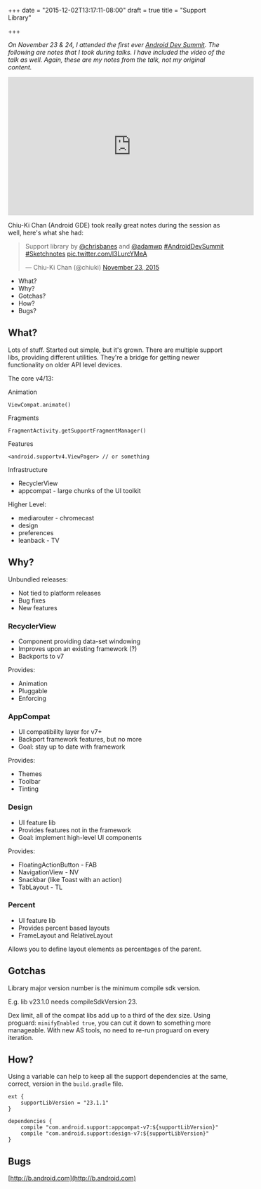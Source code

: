 +++
date = "2015-12-02T13:17:11-08:00"
draft = true
title = "Support Library"

+++

*On November 23 & 24, I attended the first ever [Android Dev Summit](https://androiddevsummit.withgoogle.com/). The following are notes that I took during talks. I have included the video of the talk as well. Again, these are my notes from the talk, not my original content.*

<iframe width="560" height="315" src="https://www.youtube.com/embed/ihQ16K8gSuQ" frameborder="0" allowfullscreen></iframe>

Chiu-Ki Chan (Android GDE) took really great notes during the session as well, here's what she had:

<blockquote class="twitter-tweet" lang="en"><p lang="en" dir="ltr">Support library by <a href="https://twitter.com/chrisbanes">@chrisbanes</a> and <a href="https://twitter.com/adamwp">@adamwp</a> <a href="https://twitter.com/hashtag/AndroidDevSummit?src=hash">#AndroidDevSummit</a> <a href="https://twitter.com/hashtag/Sketchnotes?src=hash">#Sketchnotes</a> <a href="https://t.co/l3LurcYMeA">pic.twitter.com/l3LurcYMeA</a></p>&mdash; Chiu-Ki Chan (@chiuki) <a href="https://twitter.com/chiuki/status/668926497890045952">November 23, 2015</a></blockquote>
<script async src="//platform.twitter.com/widgets.js" charset="utf-8"></script>

* What?
* Why?
* Gotchas?
* How?
* Bugs?

## What?

Lots of stuff. Started out simple, but it's grown. There are multiple support libs, providing different utilities. They're a bridge for getting newer functionality on older API level devices.

The core v4/13:

Animation

    ViewCompat.animate()

Fragments

    FragmentActivity.getSupportFragmentManager()

Features

    <android.supportv4.ViewPager> // or something

Infrastructure

* RecyclerView
* appcompat - large chunks of the UI toolkit

Higher Level:

* mediarouter - chromecast
* design
* preferences
* leanback - TV

## Why?

Unbundled releases:

* Not tied to platform releases
* Bug fixes
* New features

### RecyclerView

* Component providing data-set windowing
* Improves upon an existing framework (?)
* Backports to v7

Provides:

* Animation
* Pluggable
* Enforcing

### AppCompat

* UI compatibility layer for v7+
* Backport framework features, but no more
* Goal: stay up to date with framework

Provides:

* Themes
* Toolbar
* Tinting

### Design

* UI feature lib
* Provides features not in the framework
* Goal: implement high-level UI components

Provides:

* FloatingActionButton - FAB
* NavigationView - NV
* Snackbar (like Toast with an action)
* TabLayout - TL

### Percent

* UI feature lib
* Provides percent based layouts
* FrameLayout and RelativeLayout

Allows you to define layout elements as percentages of the parent.

## Gotchas

Library major version number is the minimum compile sdk version.

E.g. lib v23.1.0 needs compileSdkVersion 23.

Dex limit, all of the compat libs add up to a third of the dex size. Using proguard: `minifyEnabled true`, you can cut it down to something more manageable. With new AS tools, no need to re-run proguard on every iteration.

## How?

Using a variable can help to keep all the support dependencies at the same, correct, version in the `build.gradle` file.

    ext {
        supportLibVersion = "23.1.1"
    }

    dependencies {
        compile "com.android.support:appcompat-v7:${supportLibVersion}"
        compile "com.android.support:design-v7:${supportLibVersion}"
    }

## Bugs

[http://b.android.com](http://b.android.com)

